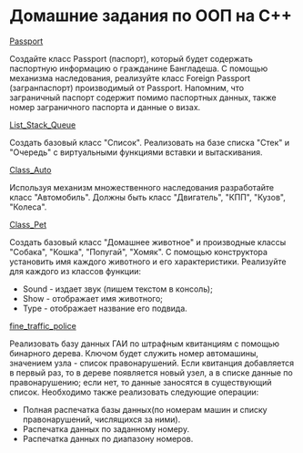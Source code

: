 # Домашние задания по ООП на C++

[Passport](https://github.com/nomadpyn/HomeWork_OOP/tree/master/Passport)

  Создайте класс Passport (паспорт), который будет содержать паспортную информацию о гражданине Бангладеша. С помощью механизма наследования, реализуйте класс Foreign Passport (загранпаспорт) производимый от Passport. Напомним, что заграничный паспорт содержит помимо паспортных данных, также номер заграничного паспорта и данные о визах.

[List_Stack_Queue](https://github.com/nomadpyn/HomeWork_OOP/tree/master/list_stack_queue)
  
  Создать базовый класс "Список". Реализовать на базе списка "Стек" и "Очередь" с виртуальными функциями вставки и вытаскивания.

[Class_Auto](https://github.com/nomadpyn/HomeWork_OOP/tree/master/class_Auto)
  
  Используя механизм множественного наследования разработайте класс "Автомобиль". Должны быть класс "Двигатель", "КПП", "Кузов", "Колеса".

[Class_Pet](https://github.com/nomadpyn/HomeWork_OOP/tree/master/class_Pet)

  Создать базовый класс "Домашнее животное" и производные классы "Собака", "Кошка", "Попугай", "Хомяк". С помощью конструктора установить имя каждого животного и его характеристики.
  Реализуйте для каждого из классов функции:
  * Sound - издает звук (пишем текстом в консоль);
  * Show - отображает имя животного;
  * Type - отображает название его подвида.   

[fine_traffic_police](https://github.com/nomadpyn/HomeWork_OOP/tree/master/fine_traffic_police)

  Реализовать базу данных ГАИ по штрафным квитанциям с помощью бинарного дерева. Ключом будет служить номер автомашины, значением узла - список правонарушений. Если квитанция добавляется в первый раз, то в дереве появляется новый узел, а в списке данные по правонарушению; если нет, то данные заносятся в существующий список. Необходимо также реализовать следующие операции:
  * Полная распечатка базы данных(по номерам машин и списку правонарушений, числящихся за ними).
  * Распечатка данных по заданному номеру.
  * Распечатка данных по диапазону номеров.

     


